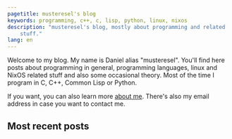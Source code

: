 ```yaml
---
pagetitle: musteresel's blog
keywords: programming, c++, c, lisp, python, linux, nixos
description: "musteresel's blog, mostly about programming and related
    stuff."
lang: en
---
```


Welcome to my blog. My name is Daniel alias "musteresel". You'll find
here posts about programming in general, programming languages, linux
and NixOS related stuff and also some occasional theory. Most of the
time I program in C, C++, Common Lisp or Python.

If you want, you can also learn more [about me][].  There's also my
email address in case you want to contact me.

[about me]: about.html

## Most recent posts



